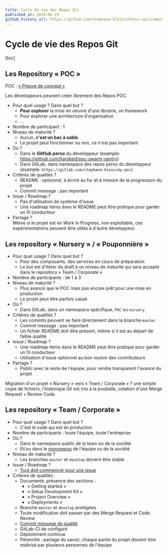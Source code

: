 ```yaml
---
title: Cycle de vie des Repos Git
published_at: 2019-08-23
github_history_url: https://github.com/stephane-klein/sklein.xyz/commits/main/contents/fr/garden/014-cycle-de-vie-des-repos.md
---
```


# Cycle de vie des Repos Git

[toc]

## Les Repository « POC »

POC : [« Preuve de concept »](https://fr.wikipedia.org/wiki/Preuve_de_concept)

Les développeurs peuvent créer librement des Repos POC.

- Pour quel usage ? Dans quel but ?
  - **Pour explorer** la mise en oeuvre d'une librairie, un framework
  - Pour explorer une architecture d'organisation
  - ...
- Nombre de participant : 1
- Niveau de maturité ?
  - Aucun, **c'est un bac à sable**
  - Le projet peut fonctionner ou non, ce n'est pas important
- Où ?
  - Dans le **GitHub perso** du développeur (example: https://github.com/harobed/poc-swarm-sentry)
  - Dans GitLab, dans namespace des repos perso du développeur (example: `https://gitlab.com/stephane-klein/my-poc`)
- Critères de qualités ?
  - README : optionnel, à écrire au fur et à mesure de la progression du projet
  - Commit message : pas important
- Issue / Roadmap ?
  - Pas d'utilisation de système d'issue
  - Une roadmap items dans le README peut être pratique pour garder un fil conducteur
- Partage ?<br />
  Même si le projet est en Work In Progress, non exploitable, ces expérimentations peuvent être utiles à d'autre développeur.

## Les repository « Nursery » / « Pouponnière »

- Pour quel usage ? Dans quel but ?
  - Pour des composants, des services en cours de préparation
  - Le but est d'itérer du draft à un niveau de maturité qui sera accepté dans le repository « Team / Corporate »
- Nombre de participants : de 1 à 3
- Niveau de maturité ?
  - Plus avancé que le POC mais pas encore prêt pour une mise en production
  - Le projet peut être parfois cassé
- Où ?
  - Dans GitLab, dans un namespace spécifique, `POC` ou `nursery`
- Critères de qualités ?
  - Les commits peuvent se faire directement dans la branche `master`
  - Commit message : pas important
  - Un fichier README doit être présent, même si il est au départ de faible qualité
- Issue / Roadmap ?
  - Une roadmap items dans le README peut être pratique pour garder un fil conducteur
  - Utilisation d'issue optionnel au bon vouloir des contributeurs
- Partage ?
  - Public avec le reste de l'équipe, pour rendre transparent l'avancé du projet

Migration d'un projet « Nursery » vers « Team / Corporate » ? une simple copie de fichiers, l'historique Git est mis à la poubelle, création d'une Merge Request + Review Code.

## Les repository « Team / Corporate »

- Pour quel usage ? Dans quel but ?
  - C'est le code qui est en production
- Nombre de participants : toute l'équipe, toute l'entreprise
- Où ?
  - Dans le namespace public de la team ou de la société
  - Et/ou dans le [monorepos](https://gomonorepo.org/) de l'équipe ou de la société
- Niveau de maturité ?
  - Les branches `master` et `develop` doivent être stable
- Issue / Roadmap ?
  - [Tout doit commencer pour une issue](https://about.gitlab.com/handbook/communication/#everything-starts-with-a-merge-request)
- Critères de qualités :
  - Documenté, présence des sections :
    - « Getting started »
    - « Setup Development Kit »
    - « Project Overview »
    - « Deployments »
  - Branche `master` et `develop` protégées
  - Toute modification doit passer par des Merge Request et Code Review
  - [Commit message de qualité](https://github.com/harobed/CONTRIBUTE-skeleton/blob/master/CONTRIBUTE.md#git-workflow)
  - GitLab-CI de configuré
  - Déploiement continue
  - Pérennité : partage du savoir, chaque partie du projet doivent être maitrisé par plusieurs personnes de l'équipe
